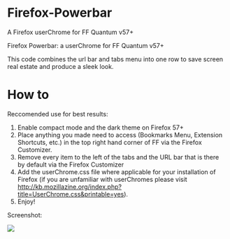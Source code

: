 # Firefox-Powerbar
A Firefox userChrome for FF Quantum v57+ 

Firefox Powerbar: a userChrome for FF Quantum v57+

This code combines the url bar and tabs menu into one row to save screen real estate and produce a sleek look. 

<h1>How to</h1>

Reccomended use for best results: 

1. Enable compact mode and the dark theme on Firefox 57+ 
2. Place anything you made need to access (Bookmarks Menu, Extension Shortcuts, etc.) in the top right hand corner of FF via the Firefox Customizer.
3. Remove every item to the left of the tabs and the URL bar that is there by default via the Firefox Customizer
3. Add the userChrome.css file where applicable for your installation of Firefox (if you are unfamiliar with userChromes please visit http://kb.mozillazine.org/index.php?title=UserChrome.css&printable=yes).
4. Enjoy!

Screenshot: 

<img src="https://i.imgur.com/Q0GTV9C.jpg"/>
